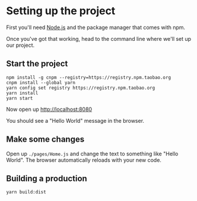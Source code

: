 # Setting up the project

First you'll need [Node.js](https://nodejs.org) and the package manager that comes with npm.

Once you've got that working, head to the command line where we'll set up our project.

## Start the project

```
npm install -g cnpm --registry=https://registry.npm.taobao.org
cnpm install --global yarn
yarn config set registry https://registry.npm.taobao.org
yarn install
yarn start
```

Now open up [http://localhost:8080](http://localhost:8080)

You should see a "Hello World" message in the browser.

## Make some changes

Open up `./pages/Home.js` and change the text to something like "Hello World". The browser automatically reloads with your new code.

## Building a production

```
yarn build:dist
```
